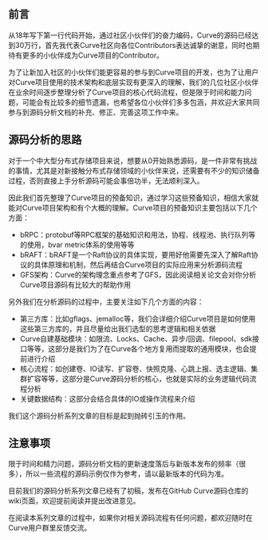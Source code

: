## 前言

从18年写下第一行代码开始，通过社区小伙伴们的奋力编码，Curve的源码已经达到30万行，首先我代表Curve社区向各位Contributors表达诚挚的谢意，同时也期待有更多的小伙伴成为Curve项目的Contributor。

为了让新加入社区的小伙伴们能更容易的参与到Curve项目的开发，也为了让用户对Curve项目使用的技术架构和底层实现有更深入的理解，我们的几位社区小伙伴在业余时间逐步整理分析了Curve项目的核心代码流程，但是限于时间和能力问题，可能会有比较多的细节遗漏，也希望各位小伙伴们多多包涵，并欢迎大家共同参与到源码分析文档的补充、修正、完善这项工作中来。

## 源码分析的思路

对于一个中大型分布式存储项目来说，想要从0开始熟悉源码，是一件非常有挑战的事情，尤其是对新接触分布式存储领域的小伙伴来说，还需要有不少的知识储备过程，否则直接上手分析源码可能会事倍功半，无法顺利深入。

因此我们首先整理了Curve项目的预备知识，通过学习这些预备知识，相信大家就能对Curve项目架构和有个大概的理解。Curve项目的预备知识主要包括以下几个方面：

*   bRPC：protobuf等RPC框架的基础知识和用法，协程、线程池、执行队列等的使用，bvar metric体系的使用等等
*   bRAFT：bRAFT是一个Raft协议的具体实现，要用好他需要先深入了解Raft协议的具体原理和机制，然后再结合Curve项目的实际应用来分析源码流程
*   GFS架构：Curve的架构理念重点参考了GFS，因此阅读相关论文会对你分析Curve项目源码有比较大的帮助作用

另外我们在分析源码的过程中，主要关注如下几个方面的内容：

*   第三方库：比如gflags、jemalloc等，我们会详细介绍Curve项目是如何使用这些第三方库的，并且尽量给出我们选型的思考逻辑和相关依据
*   Curve自建基础模块：如限流、Locks、Cache、异步/回调、filepool、sdk接口等等，这部分是我们为了在Curve各个地方复用而提取的通用模块，也会提前进行介绍
*   核心流程：如创建卷、IO读写、扩容卷、快照克隆、心跳上报、选主逻辑、集群扩容等等，这部分是Curve源码分析的核心，也就是实际的业务逻辑代码流程分析
*   关键数据结构：这部分会结合具体的IO或操作流程来介绍

我们这个源码分析系列文章的目标是起到抛砖引玉的作用。

## 注意事项

限于时间和精力问题，源码分析文档的更新速度落后与新版本发布的频率（很多），所以一些流程的源码示例仅作为参考，请以最新版本的代码为准。

目前我们的源码分析系列文章已经有了初稿，发布在GitHub Curve源码仓库的wiki页面，欢迎提前阅读并提出改进意见。

在阅读本系列文章的过程中，如果你对相关源码流程有任何问题，都欢迎随时在Curve用户群里反馈交流。


